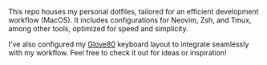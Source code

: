 This repo houses my personal dotfiles, tailored for an efficient development workflow (MacOS). It includes configurations for Neovim, Zsh, and Tmux, among other tools, optimized for speed and simplicity.

I've also configured my [Glove80](https://my.glove80.com/?ref=arslan.io#/layout/user/bd88a8ac-8ffa-420d-971b-4fdc83381b73) keyboard layout to integrate seamlessly with my workflow. Feel free to check it out for ideas or inspiration!
